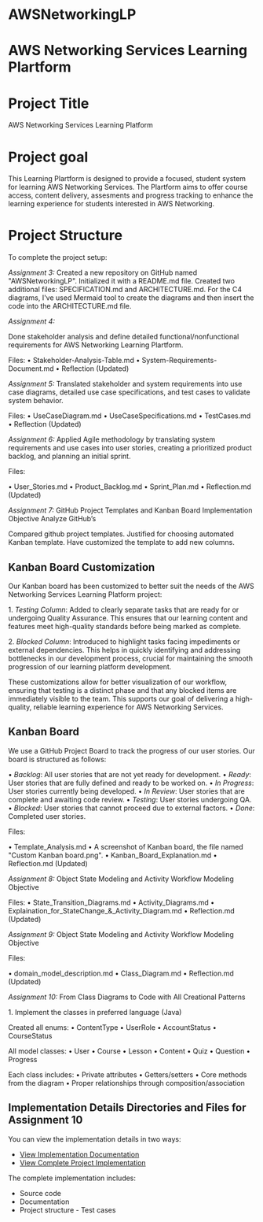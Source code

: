 # AWSNetworkingLP

# AWS Networking Services Learning Plartform

# Project Title
AWS Networking Services Learning Platform

# Project goal
This Learning Plartform is designed to provide a focused, student system for learning AWS Networking Services. The Plartform aims to offer course access, content delivery, assesments and progress tracking to enhance the learning experience for students interested in AWS Networking.

# Project Structure

To complete the project setup:

*Assignment 3:*
Created a new repository on GitHub named "AWSNetworkingLP".
Initialized it with a README.md file.
Created two additional files: SPECIFICATION.md and ARCHITECTURE.md.
For the C4 diagrams, I've used Mermaid tool to create the diagrams and then insert the code into the ARCHITECTURE.md file.

*Assignment 4:*

Done stakeholder analysis and define detailed functional/nonfunctional requirements for AWS Networking Learning Plartform.

Files:
•⁠  ⁠Stakeholder-Analysis-Table.md
•⁠  ⁠System-Requirements-Document.md
•⁠  ⁠Reflection (Updated)

*Assignment 5:*
Translated stakeholder and system requirements into use case diagrams, detailed use case specifications, and test cases to validate system behavior.

Files:
•⁠  ⁠UseCaseDiagram.md
•⁠  ⁠UseCaseSpecifications.md
•⁠  ⁠TestCases.md
•⁠  ⁠Reflection (Updated)

*Assignment 6:*
Applied Agile methodology by translating system requirements and use cases into user stories, creating a prioritized product backlog, and planning an initial sprint.

Files:

•⁠  ⁠User_Stories.md
•⁠  ⁠Product_Backlog.md
•⁠  ⁠Sprint_Plan.md
•⁠  ⁠Reflection.md (Updated)

*Assignment 7:* GitHub Project Templates and Kanban Board Implementation Objective Analyze GitHub’s

Compared github project templates. Justified for choosing automated Kanban template. Have customized the template to add new columns.

## Kanban Board Customization

Our Kanban board has been customized to better suit the needs of the AWS Networking Services Learning Platform project:

1.⁠ ⁠*Testing Column*: Added to clearly separate tasks that are ready for or undergoing Quality Assurance. This ensures that our learning content and features meet high-quality standards before being marked as complete.

2.⁠ ⁠*Blocked Column*: Introduced to highlight tasks facing impediments or external dependencies. This helps in quickly identifying and addressing bottlenecks in our development process, crucial for maintaining the smooth progression of our learning platform development.

These customizations allow for better visualization of our workflow, ensuring that testing is a distinct phase and that any blocked items are immediately visible to the team. This supports our goal of delivering a high-quality, reliable learning experience for AWS Networking Services.

## Kanban Board

We use a GitHub Project Board to track the progress of our user stories. Our board is structured as follows:

•⁠  ⁠*Backlog*: All user stories that are not yet ready for development.
•⁠  ⁠*Ready*: User stories that are fully defined and ready to be worked on.
•⁠  ⁠*In Progress*: User stories currently being developed.
•⁠  ⁠*In Review*: User stories that are complete and awaiting code review.
•⁠  ⁠*Testing*: User stories undergoing QA.
•⁠  ⁠*Blocked*: User stories that cannot proceed due to external factors.
•⁠  ⁠*Done*: Completed user stories.

Files:

•⁠  ⁠Template_Analysis.md
•⁠  ⁠A screenshot of Kanban board, the file named "Custom Kanban board.png".
•⁠  ⁠Kanban_Board_Explanation.md
•⁠  ⁠Reflection.md (Updated)

*Assignment 8:* Object State Modeling and Activity Workflow Modeling Objective

Files:
•⁠  ⁠State_Transition_Diagrams.md
•⁠  ⁠Activity_Diagrams.md
•⁠  ⁠Explaination_for_StateChange_&_Activity_Diagram.md
•⁠  ⁠Reflection.md (Updated)

*Assignment 9:* Object State Modeling and Activity Workflow Modeling Objective

Files:

•⁠  ⁠domain_model_description.md
•⁠  ⁠Class_Diagram.md
•⁠  ⁠Reflection.md (Updated)

*Assignment 10:*  From Class Diagrams to Code with All Creational Patterns

1.⁠ ⁠Implement the classes in preferred language (Java)

Created all enums:
•⁠  ⁠ContentType
•⁠  ⁠UserRole
•⁠  ⁠AccountStatus
•⁠  ⁠CourseStatus

All model classes:
•⁠  ⁠User
•⁠  ⁠Course
•⁠  ⁠Lesson
•⁠  ⁠Content
•⁠  ⁠Quiz
•⁠  ⁠Question
•⁠  ⁠Progress

Each class includes:
•⁠  ⁠Private attributes
•⁠  ⁠Getters/setters
•⁠  ⁠Core methods from the diagram
•⁠  ⁠Proper relationships through composition/association

## Implementation Details Directories and Files for Assignment 10

You can view the implementation details in two ways:
- [View Implementation Documentation](AWSNetworkingLP/ideaProjects/aws-learning-platform/Implementation.md)
- [View Complete Project Implementation](AWSNetworkingLP/ideaProjects/aws-learning-platform)

The complete implementation includes:
- Source code
- Documentation
- Project structure
- Test cases
